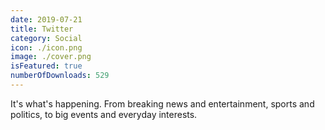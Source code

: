 ```yaml
---
date: 2019-07-21
title: Twitter
category: Social
icon: ./icon.png
image: ./cover.png
isFeatured: true
numberOfDownloads: 529
---
```


It's what's happening. From breaking news and entertainment, sports and politics, to big events and everyday interests.